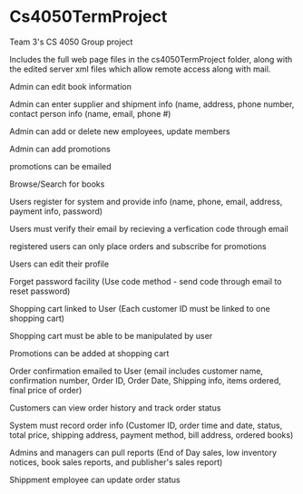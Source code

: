 # Cs4050TermProject
Team 3's CS 4050 Group project

Includes the full web page files in the cs4050TermProject folder, along with the edited server xml files which allow remote access along with mail.

Admin can edit book information

Admin can enter supplier and shipment info (name, address, phone number, contact person info (name, email, phone #)

Admin can add or delete new employees, update members

Admin can add promotions

promotions can be emailed

Browse/Search for books

Users register for system and provide info (name, phone, email, address, payment info, password)

Users must verify their email by recieving a verfication code through email

registered users can only place orders and subscribe for promotions

Users can edit their profile

Forget password facility (Use code method - send code through email to reset password)

Shopping cart linked to User (Each customer ID must be linked to one shopping cart)

Shopping cart must be able to be manipulated by user

Promotions can be added at shopping cart

Order confirmation emailed to User (email includes customer name, confirmation number, Order ID, Order Date, Shipping info, items ordered, final price of order)

Customers can view order history and track order status

System must record order info (Customer ID, order time and date, status, total price, shipping address, payment method, bill address, ordered books)

Admins and managers can pull reports (End of Day sales, low inventory notices, book sales reports, and publisher's sales report)

Shippment employee can update order status
